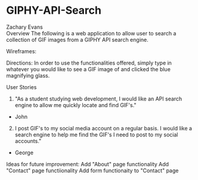 # GIPHY-API-Search
  Zachary Evans   
Overview
The following is a web application to allow user to search a collection of GIF images from a GIPHY API search engine.

Wireframes:


Directions:
In order to use the functionalities offered, simply type in whatever you would like to see a GIF image of and clicked the blue magnifying glass.

User Stories
1. "As a student studying web development, I would like an API search engine to allow me quickly locate and find GIF's."
- John

2. I post GIF's to my social media account on a regular basis. I would like a search engine to help me find the GIF's I need to post to my social accounts."
- George

Ideas for future improvement:
    Add "About" page functionality
    Add "Contact" page functiionality
    Add form functionaity to "Contact" page
